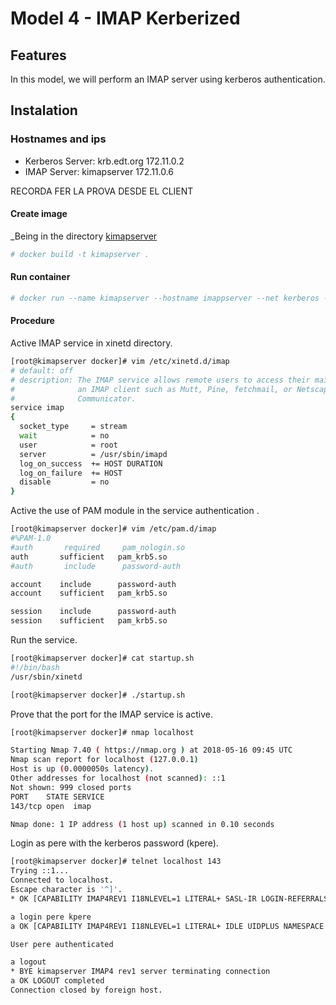 # Model 4 - IMAP Kerberized

## Features

In this model, we will perform an IMAP server using kerberos authentication.

## Instalation
### Hostnames and ips

- Kerberos Server: krb.edt.org 172.11.0.2
- IMAP Server: kimapserver 172.11.0.6

RECORDA FER LA PROVA DESDE EL CLIENT


#### Create image
_Being in the directory [kimapserver](https://github.com/isx434324/kerberosproject/tree/master/backendClassic/kimapserver)

 ```bash
 # docker build -t kimapserver .
 ```
 
#### Run container
 ```bash
 # docker run --name kimapserver --hostname imappserver --net kerberos --privileged --ip 172.11.0.6  -d kimapserver
 ```

#### Procedure

Active IMAP service in xinetd directory.
  ```bash
[root@kimapserver docker]# vim /etc/xinetd.d/imap
# default: off
# description: The IMAP service allows remote users to access their mail using \
#              an IMAP client such as Mutt, Pine, fetchmail, or Netscape \
#              Communicator.
service imap
{
	socket_type		= stream
	wait			= no
	user			= root
	server			= /usr/sbin/imapd
	log_on_success	+= HOST DURATION
	log_on_failure	+= HOST
	disable			= no
}

 ```

Active the use of PAM module in the service authentication .
 ```bash
[root@kimapserver docker]# vim /etc/pam.d/imap
#%PAM-1.0
#auth       required     pam_nologin.so
auth       sufficient   pam_krb5.so
#auth       include      password-auth

account    include      password-auth
account    sufficient   pam_krb5.so

session    include      password-auth
session    sufficient   pam_krb5.so
 ```
 
Run the service.
 ```bash
[root@kimapserver docker]# cat startup.sh
#!/bin/bash
/usr/sbin/xinetd

[root@kimapserver docker]# ./startup.sh
 ```


Prove that the port for the IMAP service is active.
 ```bash
[root@kimapserver docker]# nmap localhost 

Starting Nmap 7.40 ( https://nmap.org ) at 2018-05-16 09:45 UTC
Nmap scan report for localhost (127.0.0.1)
Host is up (0.0000050s latency).
Other addresses for localhost (not scanned): ::1
Not shown: 999 closed ports
PORT    STATE SERVICE
143/tcp open  imap

Nmap done: 1 IP address (1 host up) scanned in 0.10 seconds
 ```

Login as pere with the kerberos password (kpere).
 ```bash
[root@kimapserver docker]# telnet localhost 143
Trying ::1...
Connected to localhost.
Escape character is '^]'.
* OK [CAPABILITY IMAP4REV1 I18NLEVEL=1 LITERAL+ SASL-IR LOGIN-REFERRALS STARTTLS] localhost IMAP4rev1 2007f.404 at Wed, 16 May 2018 09:47:02 +0000 (UTC)

a login pere kpere
a OK [CAPABILITY IMAP4REV1 I18NLEVEL=1 LITERAL+ IDLE UIDPLUS NAMESPACE CHILDREN MAILBOX-REFERRALS BINARY UNSELECT ESEARCH WITHIN SCAN SORT THREAD=REFERENCES THREAD=ORDEREDSUBJECT MULTIAPPEND]

User pere authenticated

a logout
* BYE kimapserver IMAP4 rev1 server terminating connection
a OK LOGOUT completed
Connection closed by foreign host.
 ```
